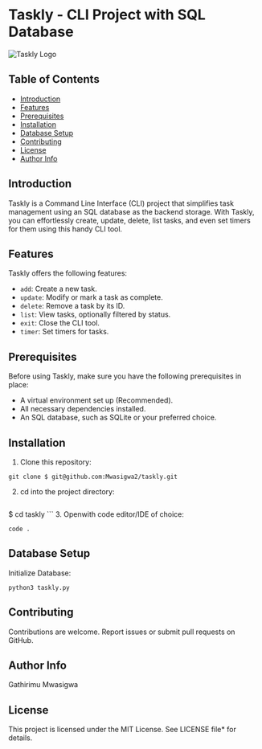 # Taskly - CLI Project with SQL Database

![Taskly Logo](cli-project-logo.png)

## Table of Contents

- [Introduction](#introduction)
- [Features](#features)
- [Prerequisites](#prerequisites)
- [Installation](#installation)
- [Database Setup](#database-setup)
- [Contributing](#contributing)
- [License](#license)
- [Author Info](#author_info)

## Introduction

Taskly is a Command Line Interface (CLI) project that simplifies task management using an SQL database as the backend storage. With Taskly, you can effortlessly create, update, delete, list tasks, and even set timers for them using this handy CLI tool.

## Features

Taskly offers the following features:

- `add`: Create a new task.
- `update`: Modify or mark a task as complete.
- `delete`: Remove a task by its ID.
- `list`: View tasks, optionally filtered by status.
- `exit`: Close the CLI tool.
- `timer`: Set timers for tasks.

## Prerequisites

Before using Taskly, make sure you have the following prerequisites in place:

- A virtual environment set up (Recommended).
- All necessary dependencies installed.
- An SQL database, such as SQLite or your preferred choice.


## Installation

1. Clone this repository:

```
git clone $ git@github.com:Mwasigwa2/taskly.git
```
2. cd into the project directory:
    ```
  $  cd taskly
    ```
3. Openwith code editor/IDE of choice:

```
code .
```

## Database Setup

Initialize Database:
```
python3 taskly.py
```

## Contributing
Contributions are welcome. Report issues or submit pull requests on GitHub.

## Author Info

Gathirimu Mwasigwa

## License
This project is licensed under the MIT License. See LICENSE file* for details.
